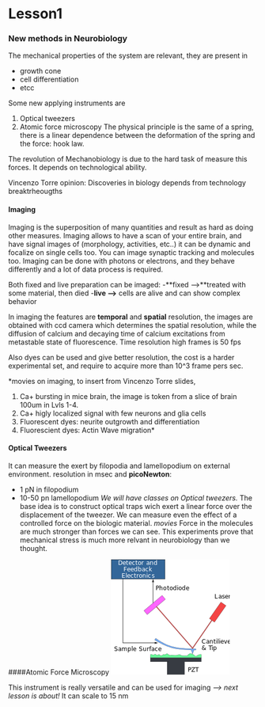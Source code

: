 

Lesson1
=======

### New methods in Neurobiology
The mechanical properties of the system are relevant, they are present in
* growth cone
* cell differentiation
* etcc

Some new applying instruments are
1. Optical tweezers
2. Atomic force microscopy
The physical principle is the same of a spring, there is a linear dependence between the deformation of the spring and the force:
hook law.

The revolution of Mechanobiology is due to the hard task of measure this forces. It depends on technological ability.

Vincenzo Torre opinion: Discoveries in biology depends from technology breaktrheougths

#### Imaging
Imaging is the superposition of many quantities and result as hard as doing other measures.
Imaging allows to have a scan of your entire brain, and have signal images of (morphology, activities, etc..) it can be dynamic and focalize on single cells too.
You can image synaptic tracking and molecules too.
Imaging can be done with photons or electrons, and they behave differently and a lot of data process is required.

Both fixed and live preparation can be imaged:
-**fixed -->**treated with some material, then died
-**live  -->**  cells are alive and can show complex behavior

In imaging the features are **temporal** and **spatial** resolution, the images are obtained with ccd camera which determines the spatial resolution, while the diffusion of calcium and decaying time of calcium excitations from metastable state of fluorescence. Time resolution high frames is 50 fps

Also dyes can be used and give better resolution, the cost is a harder experimental set, and require to acquire more than 10^3 frame pers sec.

*movies on imaging, to insert from Vincenzo Torre slides,
1. Ca+ bursting in mice brain, the image is token from a slice of brain 100um in Lvls 1-4.
2. Ca+ higly localized signal with few neurons and glia cells
3. Fluorescent dyes:  neurite outgrowth and differentiation
4. Fluorescient dyes: Actin Wave migration*

#### Optical Tweezers

It can measure the exert by filopodia and lamellopodium on external environment.
resolution in msec and **picoNewton**:
- 1 pN in filopodium
- 10-50 pn lamellopodium
*We will have classes on Optical tweezers.*
The base idea is to construct optical traps wich exert a linear force over the displacement of the tweezer. We can measure even the effect of a controlled force on the biologic material.
*movies*
Force in the molecules are much stronger than forces we can see. This experiments prove that mechanical stress is much more relvant in neurobiology than we thought.

####Atomic Force Microscopy
![](./images/Afm.png)

This instrument is really versatile and can be used for imaging *--> next lesson is about!* It can scale to 15 nm
